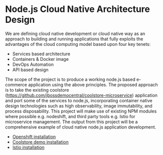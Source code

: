 # Node.js Cloud Native Architecture Design
We are defining cloud native development or cloud native way as an approach to building and running applications that fully exploits the advantages of the cloud computing model based upon four key tenets:
* Services based architecture
* Containers & Docker image
* DevOps Automation   
* API based design

The scope of the project is to produce a working node.js based e-commerce application using the above principles.
The proposed approach is to take the existing coolstore (https://github.com/jbossdemocentral/coolstore-microservice) application and port some of the services to node.js, incorporating container native design technologies such as high observability, image immutability, and process disposability.
This project will make use of existing NPM modules where possible e.g. nodeshift, and third party tools e.g. Istio for microservice management.  The output from this project will be a comprehensive example of cloud native node.js application development.

* [Openshift installation](/openshift)
* [Coolstore demo installation](/coolstoredemo)
* [Istio installation](/istio)

